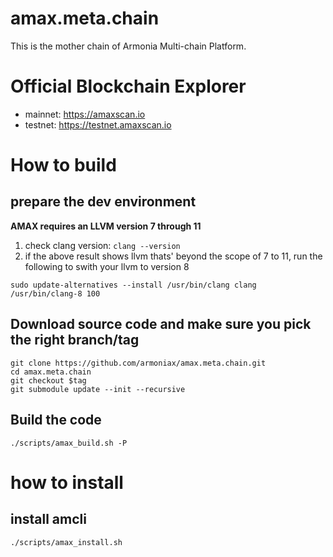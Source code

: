 # amax.meta.chain

This is the mother chain of Armonia Multi-chain Platform.

# Official Blockchain Explorer
- mainnet: https://amaxscan.io
- testnet: https://testnet.amaxscan.io

# How to build

## prepare the dev environment

**AMAX requires an LLVM version 7 through 11**

1. check clang version: `clang --version`
2. if the above result shows llvm thats' beyond the scope of 7 to 11, run the following to swith your llvm to version 8
```
sudo update-alternatives --install /usr/bin/clang clang /usr/bin/clang-8 100
```

## Download source code and make sure you pick the right branch/tag
```
git clone https://github.com/armoniax/amax.meta.chain.git
cd amax.meta.chain
git checkout $tag
git submodule update --init --recursive
```
## Build the code
```
./scripts/amax_build.sh -P
```

# how to install

## install amcli
```
./scripts/amax_install.sh
```
